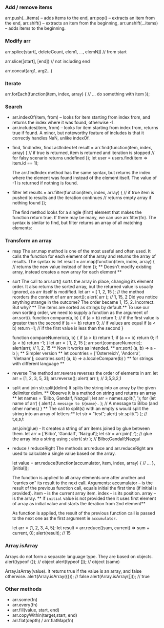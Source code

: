 ### Add / remove items

arr.push(...items) – adds items to the end,
arr.pop() – extracts an item from the end,
arr.shift() – extracts an item from the beginning,
arr.unshift(...items) – adds items to the beginning.

### Modify arr

<!-- It modifies arr starting from the index start: removes deleteCount elements and then inserts elem1, ..., elemN at their place. Returns the array of removed elements. -->

arr.splice(start[, deleteCount, elem1, ..., elemN]) // from start

<!-- returns a new array copying to it all items from index start to end (not including end). Both start and end can be negative, in that case position from array end is assumed. -->

arr.slice([start], [end]) // not including end

<!-- It accepts any number of arguments – either arrays or values.
The result is a new array containing items from arr, then arg1, arg2 etc.
If an argument argN is an array, then all its elements are copied. Otherwise, the argument itself is copied. -->

arr.concat(arg1, arg2...)

### Iterate

<!-- The arr.forEach method allows to run a function for every element of the array. -->

arr.forEach(function(item, index, array) {
// ... do something with item
});

### Search

- arr.indexOf(item, from) – looks for item starting from index from, and returns the index where it was found, otherwise -1.
- arr.includes(item, from) – looks for item starting from index from, returns true if found.
  A minor, but noteworthy feature of includes is that it correctly handles NaN, unlike indexOf.

<!-- The function is called for elements of the array, one after another:
item is the element.
index is its index.
array is the array itself.
If it returns true, the search is stopped, the item is returned. If nothing found, undefined is returned.
-->

- find, findIndex, findLastIndex
  let result = arr.find(function(item, index, array) {
  // if true is returned, item is returned and iteration is stopped
  // for falsy scenario returns undefined
  });
  let user = users.find(item => item.id == 1);

  The arr.findIndex method has the same syntax, but returns the index where the element was found instead of the element itself. The value of -1 is returned if nothing is found.

- filter
  let results = arr.filter(function(item, index, array) {
  // if true item is pushed to results and the iteration continues
  // returns empty array if nothing found
  });

  The find method looks for a single (first) element that makes the function return true.
  If there may be many, we can use arr.filter(fn).
  The syntax is similar to find, but filter returns an array of all matching elements:

### Transform an array

- map
  The arr.map method is one of the most useful and often used.
  It calls the function for each element of the array and returns the array of results.
  The syntax is:
  let result = arr.map(function(item, index, array) {
  // returns the new value instead of item
  });
  ** Doesn't modify existing array, instead creates a new array for each element **

- sort
  The call to arr.sort() sorts the array in place, changing its element order.
  It also returns the sorted array, but the returned value is usually ignored, as arr itself is modified.
  let arr = [ 1, 2, 15 ];
  // the method reorders the content of arr
  arr.sort();
  alert( arr ); // 1, 15, 2
  Did you notice anything strange in the outcome?
  The order became 1, 15, 2. Incorrect. But why?
  ** The items are sorted as strings by default.**
  To use our own sorting order, we need to supply a function as the argument of arr.sort().
  function compare(a, b) {
  if (a > b) return 1; // if the first value is greater than the second
  if (a == b) return 0; // if values are equal
  if (a < b) return -1; // if the first value is less than the second
  }

  function compareNumeric(a, b) {
  if (a > b) return 1;
  if (a == b) return 0;
  if (a < b) return -1;
  }
  let arr = [ 1, 2, 15 ];
  arr.sort(compareNumeric);
  alert(arr); // 1, 2, 15
  ** Now it works as intended. **
  arr.sort( (a, b) => a - b ); ** Simpler version **
  let countries = ['Österreich', 'Andorra', 'Vietnam'];
  countries.sort( (a, b) => a.localeCompare(b) ) ** for strings with different language **

- reverse
  The method arr.reverse reverses the order of elements in arr.
  let arr = [1, 2, 3, 5, 3];
  arr.reverse();
  alert( arr ); // 3,5,3,2,1

- split and join
  str.split(delim) It splits the string into an array by the given delimiter delim.
  ** Observe it is a method on string and returns an array **
  let names = 'Bilbo, Gandalf, Nazgul';
  let arr = names.split(', ');
  for (let name of arr) {
  alert( `A message to ${name}.` ); // A message to Bilbo (and other names)
  }
  ** The call to split(s) with an empty s would split the string into an array of letters:**
  let str = "test";
  alert( str.split('') ); // t,e,s,t

  arr.join(glue) - It creates a string of arr items joined by glue between them.
  let arr = ['Bilbo', 'Gandalf', 'Nazgul'];
  let str = arr.join(';'); // glue the array into a string using ;
  alert( str ); // Bilbo;Gandalf;Nazgul

- reduce / reduceRight
  The methods arr.reduce and arr.reduceRight are used to calculate a single value based on the array.

  let value = arr.reduce(function(accumulator, item, index, array) {
  // ...
  }, [initial]);

  The function is applied to all array elements one after another and “carries on” its result to the next call.
  Arguments:
  accumulator – is the result of the previous function call, equals initial the first time (if initial is provided).
  item – is the current array item.
  index – is its position.
  array – is the array.
  ** If `initial` value is not provided then it uses first element of array as initial value and starts the iteration from 2nd element**

  As function is applied, the result of the previous function call is passed to the next one as the first argument ie `accumulator`.

  let arr = [1, 2, 3, 4, 5];
  let result = arr.reduce((sum, current) => sum + current, 0);
  alert(result); // 15

### Array.isArray

Arrays do not form a separate language type. They are based on objects.
alert(typeof {}); // object
alert(typeof []); // object (same)

Array.isArray(value). It returns true if the value is an array, and false otherwise.
alert(Array.isArray({})); // false
alert(Array.isArray([])); // true

### Other methods

- arr.some(fn)
- arr.every(fn)
- arr.fill(value, start, end)
- arr.copyWithin(target,start, end)
- arr.flat(depth) / arr.flatMap(fn)
